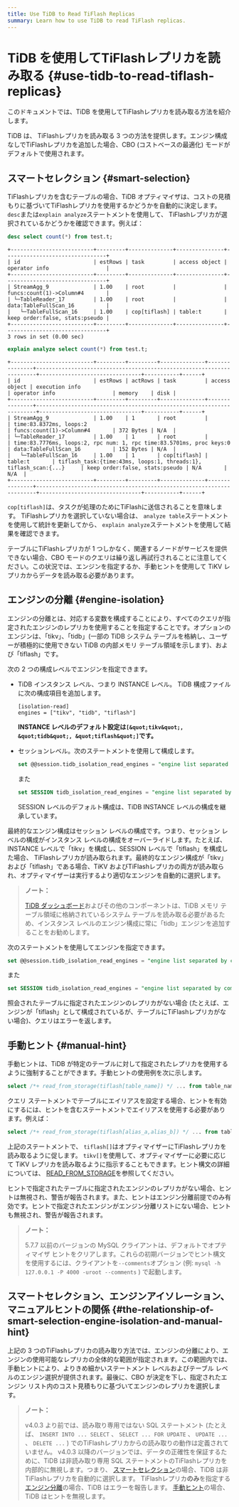 ```yaml
---
title: Use TiDB to Read TiFlash Replicas
summary: Learn how to use TiDB to read TiFlash replicas.
---
```


# TiDB を使用してTiFlashレプリカを読み取る {#use-tidb-to-read-tiflash-replicas}

このドキュメントでは、TiDB を使用してTiFlashレプリカを読み取る方法を紹介します。

TiDB は、 TiFlashレプリカを読み取る 3 つの方法を提供します。エンジン構成なしでTiFlashレプリカを追加した場合、CBO (コストベースの最適化) モードがデフォルトで使用されます。

## スマートセレクション {#smart-selection}

TiFlashレプリカを含むテーブルの場合、TiDB オプティマイザは、コストの見積もりに基づいてTiFlashレプリカを使用するかどうかを自動的に決定します。 `desc`または`explain analyze`ステートメントを使用して、 TiFlashレプリカが選択されているかどうかを確認できます。例えば：


```sql
desc select count(*) from test.t;
```

```
+--------------------------+---------+--------------+---------------+--------------------------------+
| id                       | estRows | task         | access object | operator info                  |
+--------------------------+---------+--------------+---------------+--------------------------------+
| StreamAgg_9              | 1.00    | root         |               | funcs:count(1)->Column#4       |
| └─TableReader_17         | 1.00    | root         |               | data:TableFullScan_16          |
|   └─TableFullScan_16     | 1.00    | cop[tiflash] | table:t       | keep order:false, stats:pseudo |
+--------------------------+---------+--------------+---------------+--------------------------------+
3 rows in set (0.00 sec)
```


```sql
explain analyze select count(*) from test.t;
```

```
+--------------------------+---------+---------+--------------+---------------+----------------------------------------------------------------------+--------------------------------+-----------+------+
| id                       | estRows | actRows | task         | access object | execution info                                                       | operator info                  | memory    | disk |
+--------------------------+---------+---------+--------------+---------------+----------------------------------------------------------------------+--------------------------------+-----------+------+
| StreamAgg_9              | 1.00    | 1       | root         |               | time:83.8372ms, loops:2                                              | funcs:count(1)->Column#4       | 372 Bytes | N/A  |
| └─TableReader_17         | 1.00    | 1       | root         |               | time:83.7776ms, loops:2, rpc num: 1, rpc time:83.5701ms, proc keys:0 | data:TableFullScan_16          | 152 Bytes | N/A  |
|   └─TableFullScan_16     | 1.00    | 1       | cop[tiflash] | table:t       | tiflash_task:{time:43ms, loops:1, threads:1}, tiflash_scan:{...}     | keep order:false, stats:pseudo | N/A       | N/A  |
+--------------------------+---------+---------+--------------+---------------+----------------------------------------------------------------------+--------------------------------+-----------+------+
```

`cop[tiflash]`は、タスクが処理のためにTiFlashに送信されることを意味します。 TiFlashレプリカを選択していない場合は、 `analyze table`ステートメントを使用して統計を更新してから、 `explain analyze`ステートメントを使用して結果を確認できます。

テーブルにTiFlashレプリカが 1 つしかなく、関連するノードがサービスを提供できない場合、CBO モードのクエリは繰り返し再試行されることに注意してください。この状況では、エンジンを指定するか、手動ヒントを使用して TiKV レプリカからデータを読み取る必要があります。

## エンジンの分離 {#engine-isolation}

エンジンの分離とは、対応する変数を構成することにより、すべてのクエリが指定されたエンジンのレプリカを使用することを指定することです。オプションのエンジンは、「tikv」、「tidb」(一部の TiDB システム テーブルを格納し、ユーザーが積極的に使用できない TiDB の内部メモリ テーブル領域を示します)、および「tiflash」です。

<CustomContent platform="tidb">

次の 2 つの構成レベルでエンジンを指定できます。

-   TiDB インスタンス レベル、つまり INSTANCE レベル。 TiDB 構成ファイルに次の構成項目を追加します。

    ```
    [isolation-read]
    engines = ["tikv", "tidb", "tiflash"]
    ```

    **INSTANCE レベルのデフォルト設定は`[&quot;tikv&quot;, &quot;tidb&quot;, &quot;tiflash&quot;]`です。**

-   セッションレベル。次のステートメントを使用して構成します。

    
    ```sql
    set @@session.tidb_isolation_read_engines = "engine list separated by commas";
    ```

    また

    
    ```sql
    set SESSION tidb_isolation_read_engines = "engine list separated by commas";
    ```

    SESSION レベルのデフォルト構成は、TiDB INSTANCE レベルの構成を継承しています。

最終的なエンジン構成はセッション レベルの構成です。つまり、セッション レベルの構成がインスタンス レベルの構成をオーバーライドします。たとえば、INSTANCE レベルで「tikv」を構成し、SESSION レベルで「tiflash」を構成した場合、 TiFlashレプリカが読み取られます。最終的なエンジン構成が「tikv」および「tiflash」である場合、TiKV およびTiFlashレプリカの両方が読み取られ、オプティマイザーは実行するより適切なエンジンを自動的に選択します。

> **ノート：**
>
> [TiDB ダッシュボード](/dashboard/dashboard-intro.md)およびその他のコンポーネントは、TiDB メモリ テーブル領域に格納されているシステム テーブルを読み取る必要があるため、インスタンス レベルのエンジン構成に常に「tidb」エンジンを追加することをお勧めします。

</CustomContent>

<CustomContent platform="tidb-cloud">

次のステートメントを使用してエンジンを指定できます。

```sql
set @@session.tidb_isolation_read_engines = "engine list separated by commas";
```

また

```sql
set SESSION tidb_isolation_read_engines = "engine list separated by commas";
```

</CustomContent>

照会されたテーブルに指定されたエンジンのレプリカがない場合 (たとえば、エンジンが「tiflash」として構成されているが、テーブルにTiFlashレプリカがない場合)、クエリはエラーを返します。

## 手動ヒント {#manual-hint}

手動ヒントは、TiDB が特定のテーブルに対して指定されたレプリカを使用するように強制することができます。手動ヒントの使用例を次に示します。


```sql
select /*+ read_from_storage(tiflash[table_name]) */ ... from table_name;
```

クエリ ステートメントでテーブルにエイリアスを設定する場合、ヒントを有効にするには、ヒントを含むステートメントでエイリアスを使用する必要があります。例えば：


```sql
select /*+ read_from_storage(tiflash[alias_a,alias_b]) */ ... from table_name_1 as alias_a, table_name_2 as alias_b where alias_a.column_1 = alias_b.column_2;
```

上記のステートメントで、 `tiflash[]`はオプティマイザーにTiFlashレプリカを読み取るように促します。 `tikv[]`を使用して、オプティマイザーに必要に応じて TiKV レプリカを読み取るように指示することもできます。ヒント構文の詳細については、 [READ_FROM_STORAGE](/optimizer-hints.md#read_from_storagetiflasht1_name--tl_name--tikvt2_name--tl_name-)を参照してください。

ヒントで指定されたテーブルに指定されたエンジンのレプリカがない場合、ヒントは無視され、警告が報告されます。また、ヒントはエンジン分離前提でのみ有効です。ヒントで指定されたエンジンがエンジン分離リストにない場合、ヒントも無視され、警告が報告されます。

> **ノート：**
>
> 5.7.7 以前のバージョンの MySQL クライアントは、デフォルトでオプティマイザ ヒントをクリアします。これらの初期バージョンでヒント構文を使用するには、クライアントを`--comments`オプション (例: `mysql -h 127.0.0.1 -P 4000 -uroot --comments` ) で起動します。

## スマートセレクション、エンジンアイソレーション、マニュアルヒントの関係 {#the-relationship-of-smart-selection-engine-isolation-and-manual-hint}

上記の 3 つのTiFlashレプリカの読み取り方法では、エンジンの分離により、エンジンの使用可能なレプリカの全体的な範囲が指定されます。この範囲内では、手動ヒントにより、よりきめ細かいステートメント レベルおよびテーブル レベルのエンジン選択が提供されます。最後に、CBO が決定を下し、指定されたエンジン リスト内のコスト見積もりに基づいてエンジンのレプリカを選択します。

> **ノート：**
>
> v4.0.3 より前では、読み取り専用ではない SQL ステートメント (たとえば、 `INSERT INTO ... SELECT` 、 `SELECT ... FOR UPDATE` 、 `UPDATE ...` 、 `DELETE ...` ) でのTiFlashレプリカからの読み取りの動作は定義されていません。 v4.0.3 以降のバージョンでは、データの正確性を保証するために、TiDB は非読み取り専用 SQL ステートメントのTiFlashレプリカを内部的に無視します。つまり、 [スマートセレクション](#smart-selection)の場合、TiDB は非TiFlashレプリカを自動的に選択します。 TiFlashレプリカ**のみ**を指定する[エンジン分離](#engine-isolation)の場合、TiDB はエラーを報告します。 [手動ヒント](#manual-hint)の場合、TiDB はヒントを無視します。
